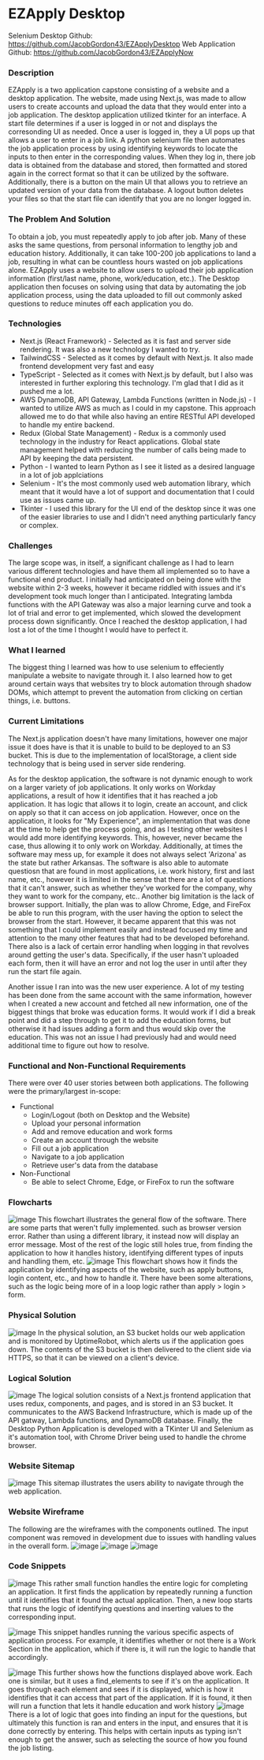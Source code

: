 # EZApply Desktop
Selenium Desktop Github: https://github.com/JacobGordon43/EZApplyDesktop
Web Application Github: https://github.com/JacobGordon43/EZApplyNow
### Description
EZApply is a two application capstone consisting of a website and a desktop application. The website, made using Next.js, was made to allow users to create accounts and upload the data that they would enter into a job application. The desktop application utilized tkinter for an interface. A start file determines if a user is logged in or not and displays the corresonding UI as needed. Once a user is logged in, they a UI pops up that allows a user to enter in a job link. A python selenium file then automates the job application process by using identifying keywords to locate the inputs to then enter in the corresponding values. When they log in, there job data is obtained from the database and stored, then formatted and stored again in the correct format so that it can be utilized by the software. Additionally, there is a button on the main UI that allows you to retrieve an updated version of your data from the database. A logout button deletes your files so that the start file can identify that you are no longer logged in.

### The Problem And Solution
To obtain a job, you must repeatedly apply to job after job. Many of these asks the same questions, from personal information to lengthy job and education history. Additionally, it can take 100-200 job applications to land a job, resulting in what can be countless hours wasted on job applications alone. EZApply uses a website to allow users to upload their job application information (first/last name, phone, work/education, etc.). The Desktop application then focuses on solving using that data by automating the job application process, using the data uploaded to fill out commonly asked questions to reduce minutes off each application you do.

### Technologies
* Next.js (React Framework) - Selected as it is fast and server side rendering. It was also a new technology I wanted to try.
* TailwindCSS - Selected as it comes by default with Next.js. It also made frontend development very fast and easy
* TypeScript - Selected as it comes with Next.js by default, but I also was interested in further exploring this technology. I'm glad that I did as it pushed me a lot.
* AWS DynamoDB, API Gateway, Lambda Functions (written in Node.js) - I wanted to utilize AWS as much as I could in my capstone. This approach allowed me to do that while also having an entire RESTful API developed to handle my entire backend.
* Redux (Global State Management) - Redux is a commonly used technology in the industry for React applications. Global state management helped with reducing the number of calls being made to API by keeping the data persistent.
* Python - I wanted to learn Python as I see it listed as a desired language in a lot of job applciations
* Selenium - It's the most commonly used web automation library, which meant that it would have a lot of support and documentation that I could use as issues came up.
* Tkinter - I used this library for the UI end of the desktop since it was one of the easier libraries to use and I didn't need anything particularly fancy or complex.
  
### Challenges
The large scope was, in itself, a significant challenge as I had to learn various different technologies and have them all implemented so to have a functional end product. I initially had anticipated on being done with the website within 2-3 weeks, however it became riddled with issues and it's development took much longer than I anticipated. Integrating lambda functions with the API Gateway was also a major learning curve and took a lot of trial and error to get implemented, which slowed the development process down significantly. Once I reached the desktop application, I had lost a lot of the time I thought I would have to perfect it. 

### What I learned
The biggest thing I learned was how to use selenium to effeciently manipulate a website to navigate through it. I also learned how to get around certain ways that websites try to block automation through shadow DOMs, which attempt to prevent the automation from clicking on certian things, i.e. buttons.

### Current Limitations
The Next.js application doesn't have many limitations, however one major issue it does have is that it is unable to build to be deployed to an S3 bucket. This is due to the implementation of localStorage, a client side technology that is being used in server side rendering.

As for the desktop application, the software is not dynamic enough to work on a larger variety of job applications. It only works on Workday applications, a result of how it identifies that it has reached a job application. It has logic that allows it to login, create an account, and click on apply so that it can access on job application. However, once on the application, it looks for "My Experience", an implementation that was done at the time to help get the process going, and as I testing other websites I would add more identifying keywords. This, however, never became the case, thus allowing it to only work on Workday. Additionally, at times the software may mess up, for example it does not always select 'Arizona' as the state but rather Arkansas. The software is also able to automate questiosn that are found in most applications, i.e. work history, first and last name, etc., however it is limited in the sense that there are a lot of questions that it can't answer, such as whether they've worked for the company, why they want to work for the company, etc.. Another big limitation is the lack of browser support. Initially, the plan was to allow Chrome, Edge, and FireFox be able to run this program, with the user having the option to select the browser from the start. However, it became apparent that this was not something that I could implement easily and instead focused my time and attention to the many other features that had to be developed beforehand. There also is a lack of certain error handling when logging in that revolves around getting the user's data. Specifically, if the user hasn't uploaded each form, then it will have an error and not log the user in until after they run the start file again.

Another issue I ran into was the new user experience. A lot of my testing has been done from the same account with the same information, however when I created a new account and fetched all new information, one of the biggest things that broke was education forms. It would work if I did a break point and did a step through to get it to add the education forms, but otherwise it had issues adding a form and thus would skip over the education. This was not an issue I had previously had and would need additional time to figure out how to resolve.

### Functional and Non-Functional Requirements
There were over 40 user stories between both applications. The following were the primary/largest in-scope:
* Functional
  * Login/Logout (both on Desktop and the Website)
  * Upload your personal information
  * Add and remove education and work forms
  * Create an account through the website
  * Fill out a job application
  * Navigate to a job application
  * Retrieve user's data from the database
* Non-Functional
  * Be able to select Chrome, Edge, or FireFox to run the software
    
### Flowcharts
![image](https://github.com/JacobGordon43/EZApplyDesktop/assets/77366005/7d3d1b5f-2bc2-4e9d-b984-c986441903f3)
This flowchart illustrates the general flow of the software. There are some parts that weren't fully implemented. such as browser version error. Rather than using a different library, it instead now will display an error message. Most of the rest of the logic still holes true, from finding the application to how it handles history, identifying different types of inputs and handling them, etc.
![image](https://github.com/JacobGordon43/EZApplyDesktop/assets/77366005/d9037dbc-8836-4329-bd48-03c8c3d3925c)
This flowchart shows how it finds the application by identifying aspects of the website, such as apply buttons, login content, etc., and how to handle it. There have been some alterations, such as the logic being more of in a loop logic rather than apply > login > form.
### Physical Solution
![image](https://github.com/JacobGordon43/EZApplyDesktop/assets/77366005/2c8a63ea-04ed-49d9-9293-ea98b55f3bc9)
In the physical solution, an S3 bucket holds our web application and is monitored by UptimeRobot, which alerts us if the application goes down. The contents of the S3 bucket is then delivered to the client side via HTTPS, so that it can be viewed on a client's device.
### Logical Solution
![image](https://github.com/JacobGordon43/EZApplyDesktop/assets/77366005/6bd8f793-ed74-4e89-a7ac-35176df71cdb)
The logical solution consists of a Next.js frontend application that uses redux, components, and pages, and is stored in an S3 bucket. It communicates to the AWS Backend Infrastructure, which is made up of the API gatway, Lambda functions, and DynamoDB database. Finally, the Desktop Python Application is developed with a TKinter UI and Selenium as it's automation tool, with Chrome Driver being used to handle the chrome browser.

### Website Sitemap
![image](https://github.com/JacobGordon43/EZApplyDesktop/assets/77366005/27f8a521-39e5-45ca-834a-1f67fa31a9d8)
This sitemap illustrates the users ability to navigate through the web application. 

### Website Wireframe
The following are the wireframes with the components outlined. The input component was removed in development due to issues with handling values in the overall form.
![image](https://github.com/JacobGordon43/EZApplyDesktop/assets/77366005/0dd2ea97-deb5-454f-bb9d-0268ab90b047)
![image](https://github.com/JacobGordon43/EZApplyDesktop/assets/77366005/f658ab69-e87b-499c-a4ec-b424bb98f6ae)
![image](https://github.com/JacobGordon43/EZApplyDesktop/assets/77366005/e00fc8aa-76e5-4877-aec5-99bbc73e9ad9)

### Code Snippets
![image](https://github.com/JacobGordon43/EZApplyDesktop/assets/77366005/8b874e05-7d15-4739-9b1e-0ca449292077)
This rather small function handles the entire logic for completing an application. It first finds the application by repeatedly running a function until it identifies that it found the actual application. Then, a new loop starts that runs the logic of identifying questions and inserting values to the corresponding input.

![image](https://github.com/JacobGordon43/EZApplyDesktop/assets/77366005/f98b64fe-9816-484a-b352-c7ea5bced744)
This snippet handles running the various specific aspects of application process. For example, it identifies whether or not there is a Work Section in the application, which if there is, it will run the logic to handle that accordingly.

![image](https://github.com/JacobGordon43/EZApplyDesktop/assets/77366005/45f2ffb2-329c-4f96-97c7-31791e55228a)
This further shows how the functions displayed above work. Each one is similar, but it uses a find_elements to see if it's on the application. It goes through each element and sees if it is displayed, which is how it identifies that it can access that part of the application. If it is found, it then will run a function that lets it handle education and work history
![image](https://github.com/JacobGordon43/EZApplyDesktop/assets/77366005/bd8043de-2ab5-4f08-837a-b8af0d5118ad)
There is a lot of logic that goes into finding an input for the questions, but ultimately this function is ran and enters in the input, and ensures that it is done correctly by entering. This helps with certain inputs as typing isn't enough to get the answer, such as selecting the source of how you found the job listing.

